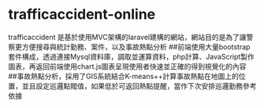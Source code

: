 # trafficaccident-online
trafficaccident 是基於使用MVC架構的laravel建構的網站，網站目的是為了讓警察更方便搜尋與統計勤務、案件，以及事故熱點分析
##前端使用大量bootstrap套件構成，透過連接Mysql資料庫，調取並運算資料，php計算、JavaScript製作圖表，再返回前端使用chart.js圖表呈現使用者快速並正確的得到視覺化的內容
##事故熱點分析，採用了GIS系統結合K-means++計算事故熱點在地圖上的位置，並且設定巡邏點閥值，如果低於可返回熱點提醒，當作下次安排巡邏勤務參考依據
